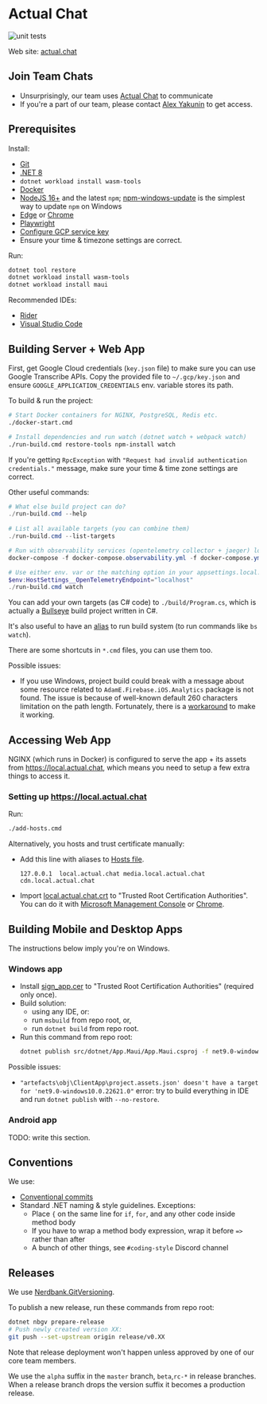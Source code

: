 # Actual Chat

![unit tests](https://github.com/Actual-Chat/actual-chat/actions/workflows/unit-tests.yml/badge.svg)

Web site: [actual.chat](https://actual.chat)

## Join Team Chats 

- Unsurprisingly, our team uses [Actual Chat](https://actual.chat) to communicate  
- If you're a part of our team, please contact [Alex Yakunin](https://actual.chat/u/hjp639qb6bp1) to get access.

## Prerequisites

Install:
- [Git](https://git-scm.com/downloads)
- [.NET 8](https://dotnet.microsoft.com/download/dotnet/8.0)
- `dotnet workload install wasm-tools`  
- [Docker](https://www.docker.com/get-started)
- [NodeJS 16+](https://nodejs.org/en/) and the latest `npm`;
  [npm-windows-update](https://www.npmjs.com/package/npm-windows-upgrade)
  is the simplest way to update `npm` on Windows
- [Edge](https://www.microsoft.com/en-us/edge#platform)
  or [Chrome](https://chromeenterprise.google/browser/download/)
- [Playwright](https://playwright.dev/docs/intro/#installation)
- [Configure GCP service key](https://www.notion.so/actual-chat/GCP-service-keys-d4cbb93a014644fba636e35aad45f94d)
- Ensure your time & timezone settings are correct.

Run:
```bash
dotnet tool restore
dotnet workload install wasm-tools
dotnet workload install maui
```

Recommended IDEs:
- [Rider](https://www.jetbrains.com/rider/)
- [Visual Studio Code](https://code.visualstudio.com/)

## Building Server + Web App

First, get Google Cloud credentials (`key.json` file) to make sure you can use Google Transcribe APIs. Copy the provided file to `~/.gcp/key.json` and ensure `GOOGLE_APPLICATION_CREDENTIALS` env. variable stores its path.

To build & run the project:

```bash
# Start Docker containers for NGINX, PostgreSQL, Redis etc.
./docker-start.cmd

# Install dependencies and run watch (dotnet watch + webpack watch)
./run-build.cmd restore-tools npm-install watch
```

If you're getting `RpcException` with 
`"Request had invalid authentication credentials."` message,
make sure your time & time zone settings are correct.

Other useful commands:

```powershell
# What else build project can do?
./run-build.cmd --help
 
# List all available targets (you can combine them)
./run-build.cmd --list-targets

# Run with observability services (opentelemetry collector + jaeger) locally:
docker-compose -f docker-compose.observability.yml -f docker-compose.yml up

# Use either env. var or the matching option in your appsettings.local.json
$env:HostSettings__OpenTelemetryEndpoint="localhost"
./run-build.cmd watch
```

You can add your own targets (as C# code) to `./build/Program.cs`, which is actually a [Bullseye](https://github.com/adamralph/bullseye) build project written in C#.

It's also useful to have an [alias](https://github.com/vchirikov/dotfiles/blob/7f280e9287ceba6fd508577fb0665fc19e4d9b29/Microsoft.PowerShell_profile.ps1#L231-L249) to run build system (to run commands like `bs watch`).

There are some shortcuts in `*.cmd` files, you can use them too.

Possible issues:
- If you use Windows, project build could break with a message about some resource related to `AdamE.Firebase.iOS.Analytics` package is not found. The issue is because of well-known default 260 characters limitation on the path length. Fortunately, there is a [workaround](https://github.com/AdamEssenmacher/GoogleApisForiOSComponents?tab=readme-ov-file#long-path-issue-workarounds) to make it working.

## Accessing Web App

NGINX (which runs in Docker) is configured to serve the app + its assets from https://local.actual.chat, which means you need to setup a few extra things to access it.

### Setting up https://local.actual.chat

Run:
```bash
./add-hosts.cmd
```

Alternatively, you  hosts and trust certificate manually:

- Add this line with aliases to [Hosts file](https://www.howtogeek.com/howto/27350/beginner-geek-how-to-edit-your-hosts-file/).
     ```
     127.0.0.1  local.actual.chat media.local.actual.chat cdn.local.actual.chat
     ```
 - Import [local.actual.chat.crt](./.config/local.actual.chat/ssl/local.actual.chat.crt) to "Trusted Root Certification Authorities". You can do it with [Microsoft Management Console](https://www.thesslstore.com/knowledgebase/ssl-install/how-to-import-intermediate-root-certificates-using-mmc/#import-root-certificate-using-mmc12/) or [Chrome](https://www.pico.net/kb/how-do-you-get-chrome-to-accept-a-self-signed-certificate/).

## Building Mobile and Desktop Apps

The instructions below imply you're on Windows.

### Windows app

- Install [sign_app.cer](./.config/maui/sign_app.cer) to "Trusted Root Certification Authorities" (required only once).
- Build solution:
  - using any IDE, or:
  - run `msbuild` from repo root, or,
  - run `dotnet build` from repo root.
- Run this command from repo root:
  ```bash
  dotnet publish src/dotnet/App.Maui/App.Maui.csproj -f net9.0-windows10.0.22621.0 -c Debug --no-restore -p:GenerateAppxPackageOnBuild=true -p:AppxPackageSigningEnabled=true -p:PackageCertificateThumbprint=0BFF799D82CC03E61A65584D31D800924149453A
  ```  

Possible issues:
- `"artefacts\obj\ClientApp\project.assets.json' doesn't have a target for 'net9.0-windows10.0.22621.0"` error: try to build everything in IDE and run `dotnet publish` with `--no-restore`.

### Android app

TODO: write this section.

## Conventions

We use:
- [Conventional commits](https://www.conventionalcommits.org/en/v1.0.0/)
- Standard .NET naming & style guidelines. Exceptions:
    - Place `{` on the same line for `if`, `for`, and
      any other code inside method body
    - If you have to wrap a method body expression,
      wrap it before `=>` rather than after
    - A bunch of other things, see `#coding-style` Discord channel

## Releases

We use [Nerdbank.GitVersioning](https://github.com/dotnet/Nerdbank.GitVersioning/blob/master/doc/nbgv-cli.md).

To publish a new release, run these commands from repo root:

```bash
dotnet nbgv prepare-release
# Push newly created version XX:
git push --set-upstream origin release/v0.XX
```

Note that release deployment won't happen unless approved by one of our core team members.

We use the `alpha` suffix in the `master` branch, `beta`,`rc-*` in release branches. When a release branch drops the version suffix it becomes a production release.
